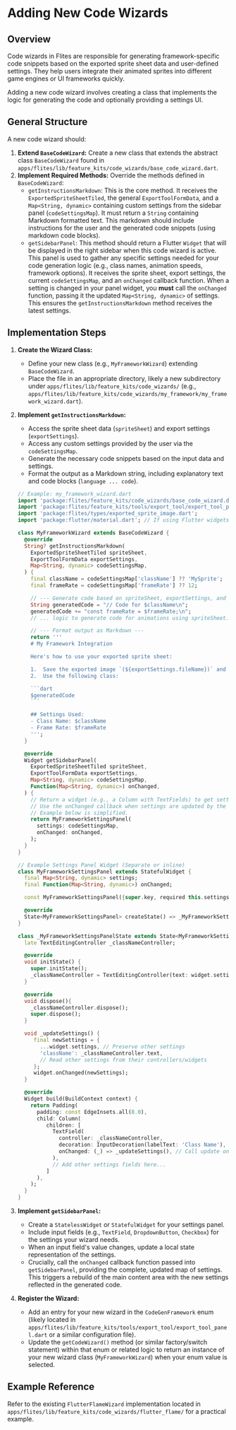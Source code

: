 # Adding New Code Wizards

## Overview

Code wizards in Flites are responsible for generating framework-specific code snippets based on the exported sprite sheet data and user-defined settings. They help users integrate their animated sprites into different game engines or UI frameworks quickly.

Adding a new code wizard involves creating a class that implements the logic for generating the code and optionally providing a settings UI.

## General Structure

A new code wizard should:

1. **Extend `BaseCodeWizard`:** Create a new class that extends the abstract class `BaseCodeWizard` found in `apps/flites/lib/feature_kits/code_wizards/base_code_wizard.dart`.
2. **Implement Required Methods:** Override the methods defined in `BaseCodeWizard`:
    * `getInstructionsMarkdown`: This is the core method. It receives the `ExportedSpriteSheetTiled`, the general `ExportToolFormData`, and a `Map<String, dynamic>` containing custom settings from the sidebar panel (`codeSettingsMap`). It must return a `String` containing Markdown formatted text. This markdown should include instructions for the user and the generated code snippets (using markdown code blocks).
    * `getSidebarPanel`: This method should return a Flutter `Widget` that will be displayed in the right sidebar when this code wizard is active. This panel is used to gather any specific settings needed for your code generation logic (e.g., class names, animation speeds, framework options). It receives the sprite sheet, export settings, the current `codeSettingsMap`, and an `onChanged` callback function. When a setting is changed in your panel widget, you **must** call the `onChanged` function, passing it the updated `Map<String, dynamic>` of settings. This ensures the `getInstructionsMarkdown` method receives the latest settings.

## Implementation Steps

1. **Create the Wizard Class:**
    * Define your new class (e.g., `MyFrameworkWizard`) extending `BaseCodeWizard`.
    * Place the file in an appropriate directory, likely a new subdirectory under `apps/flites/lib/feature_kits/code_wizards/` (e.g., `apps/flites/lib/feature_kits/code_wizards/my_framework/my_framework_wizard.dart`).

2. **Implement `getInstructionsMarkdown`:**
    * Access the sprite sheet data (`spriteSheet`) and export settings (`exportSettings`).
    * Access any custom settings provided by the user via the `codeSettingsMap`.
    * Generate the necessary code snippets based on the input data and settings.
    * Format the output as a Markdown string, including explanatory text and code blocks (```language ... code```).

    ```dart
    // Example: my_framework_wizard.dart
    import 'package:flites/feature_kits/code_wizards/base_code_wizard.dart';
    import 'package:flites/feature_kits/tools/export_tool/export_tool_panel.dart';
    import 'package:flites/types/exported_sprite_image.dart';
    import 'package:flutter/material.dart'; // If using Flutter widgets in panel

    class MyFrameworkWizard extends BaseCodeWizard {
      @override
      String? getInstructionsMarkdown(
        ExportedSpriteSheetTiled spriteSheet,
        ExportToolFormData exportSettings,
        Map<String, dynamic> codeSettingsMap,
      ) {
        final className = codeSettingsMap['className'] ?? 'MySprite';
        final frameRate = codeSettingsMap['frameRate'] ?? 12;

        // --- Generate code based on spriteSheet, exportSettings, and codeSettingsMap ---
        String generatedCode = "// Code for $className\n";
        generatedCode += "const frameRate = $frameRate;\n";
        // ... logic to generate code for animations using spriteSheet.animations ...

        // --- Format output as Markdown ---
        return '''
        # My Framework Integration

        Here's how to use your exported sprite sheet:

        1.  Save the exported image `(${exportSettings.fileName})` and this code.
        2.  Use the following class:

        ```dart
        $generatedCode
        ```

        ## Settings Used:
        - Class Name: $className
        - Frame Rate: $frameRate
        ''';
      }

      @override
      Widget getSidebarPanel(
        ExportedSpriteSheetTiled spriteSheet,
        ExportToolFormData exportSettings,
        Map<String, dynamic> codeSettingsMap,
        Function(Map<String, dynamic>) onChanged,
      ) {
        // Return a widget (e.g., a Column with TextFields) to get settings
        // Use the onChanged callback when settings are updated by the user.
        // Example below is simplified.
        return MyFrameworkSettingsPanel(
          settings: codeSettingsMap,
          onChanged: onChanged,
        );
      }
    }

    // Example Settings Panel Widget (Separate or inline)
    class MyFrameworkSettingsPanel extends StatefulWidget {
      final Map<String, dynamic> settings;
      final Function(Map<String, dynamic>) onChanged;

      const MyFrameworkSettingsPanel({super.key, required this.settings, required this.onChanged});

      @override
      State<MyFrameworkSettingsPanel> createState() => _MyFrameworkSettingsPanelState();
    }

    class _MyFrameworkSettingsPanelState extends State<MyFrameworkSettingsPanel> {
      late TextEditingController _classNameController;

      @override
      void initState() {
        super.initState();
        _classNameController = TextEditingController(text: widget.settings['className'] ?? 'MySprite');
      }

      @override
      void dispose(){
        _classNameController.dispose();
        super.dispose();
      }

      void _updateSettings() {
         final newSettings = {
           ...widget.settings, // Preserve other settings
           'className': _classNameController.text,
           // Read other settings from their controllers/widgets
         };
         widget.onChanged(newSettings);
      }

      @override
      Widget build(BuildContext context) {
        return Padding(
          padding: const EdgeInsets.all(8.0),
          child: Column(
             children: [
               TextField(
                 controller: _classNameController,
                 decoration: InputDecoration(labelText: 'Class Name'),
                 onChanged: (_) => _updateSettings(), // Call update on change
               ),
               // Add other settings fields here...
             ]
          ),
        );
      }
    }
    ```

3. **Implement `getSidebarPanel`:**
    * Create a `StatelessWidget` or `StatefulWidget` for your settings panel.
    * Include input fields (e.g., `TextField`, `DropdownButton`, `Checkbox`) for the settings your wizard needs.
    * When an input field's value changes, update a local state representation of the settings.
    * Crucially, call the `onChanged` callback function passed into `getSidebarPanel`, providing the complete, updated map of settings. This triggers a rebuild of the main content area with the new settings reflected in the generated code.

4. **Register the Wizard:**
    * Add an entry for your new wizard in the `CodeGenFramework` enum (likely located in `apps/flites/lib/feature_kits/tools/export_tool/export_tool_panel.dart` or a similar configuration file).
    * Update the `getCodeWizard()` method (or similar factory/switch statement) within that enum or related logic to return an instance of your new wizard class (`MyFrameworkWizard`) when your enum value is selected.

## Example Reference

Refer to the existing `FlutterFlameWizard` implementation located in `apps/flites/lib/feature_kits/code_wizards/flutter_flame/` for a practical example.
